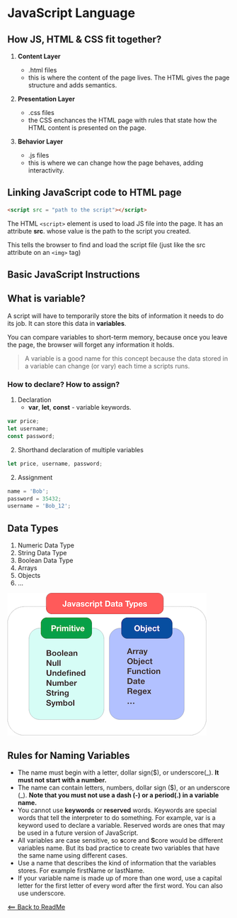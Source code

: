 # JavaScript Language 

## How JS, HTML & CSS fit together?

1. **Content Layer**
    - .html files
    - this is where the content of the page lives. The HTML gives the page structure and adds semantics.

2. **Presentation Layer**
    - .css files
    - the CSS enchances the HTML page with rules that state how the HTML content is presented on the page.

3. **Behavior Layer** 
    - .js files 
    - this is where we can change how the page behaves, adding interactivity.

## Linking JavaScript code to HTML page 

```html
<script src = "path to the script"></script>
```

The HTML `<script>` element is used to load JS file into the page. It has an attribute **src**. whose value is the path to the script you created.  

This tells the browser to find and load the script file (just like the src attribute on an `<img>` tag)

## **Basic JavaScript Instructions**

## What is variable?

A script will have to temporarily store the bits of information it needs to do its job. It can store this data in **variables**.  

You can compare variables to short-term memory, because once you leave the page, the browser will forget any information it holds.

> A variable is a good name for this concept because the data stored in a variable can change (or vary) each time a scripts runs.

### How to declare? How to assign?

1. Declaration 
    - **var**, **let**, **const** - variable keywords.
```javascript
var price;
let username;
const password;
```

2. Shorthand declaration of multiple variables
```javascript
let price, username, password;
```

2. Assignment
```javascript
name = 'Bob';
password = 35432;
username = 'Bob_12';
```

## Data Types

1. Numeric Data Type 
2. String Data Type 
3. Boolean Data Type 
4. Arrays 
5. Objects 
6. ... 

![Picture](JS_pic.png)

## Rules for Naming Variables

- The name must begin with a letter, dollar sign($), or underscore(_). **It must not start with a number.**
- The name can contain letters, numbers, dollar sign ($), or an underscore (_). **Note that you must not use a dash (-) or a period(.) in a variable name.**
- You cannot use **keywords** or **reserved** words. Keywords are special words that tell the interpreter to do something. For example, var is a keyword used to declare a variable. Reserved words are ones that may be used in a future version of JavaScript.
- All variables are case sensitive, so **s**core and **S**core would be different variables name. But its bad practice to create two variables that have the same name using different cases.
- Use a name that describes the kind of information that the variables stores. For example firstName or lastName.
- If your variable name is made up of more than one word, use a capital letter for the first letter of every word after the first word. You can also use underscore.  

[<== Back to ReadMe](README.md)

